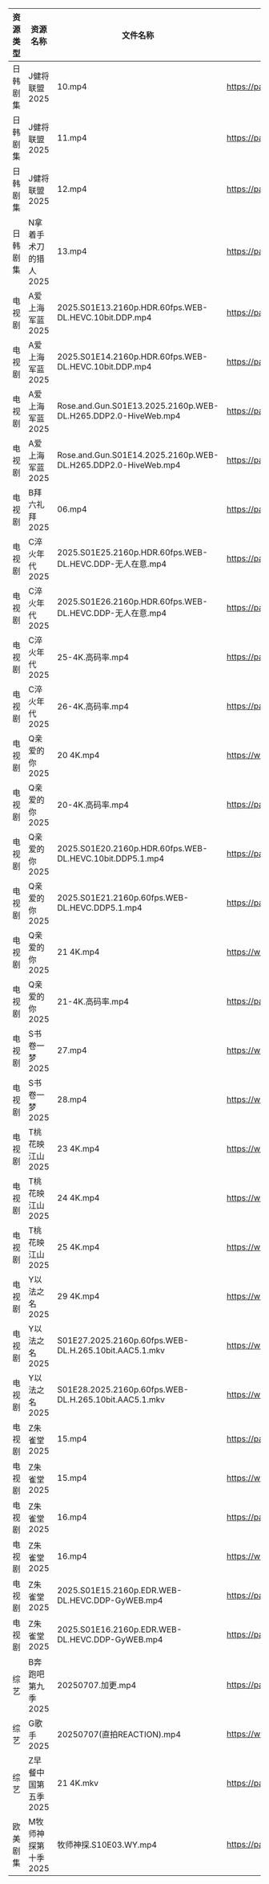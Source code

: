 | 资源类型 | 资源名称          | 文件名称                                                          | 分享链接                                 | 更新时间                |
| ---- | ------------- | ------------------------------------------------------------- | ------------------------------------ | ------------------- |
| 日韩剧集 | J健将联盟2025     | 10.mp4                                                        | https://pan.quark.cn/s/c27cc4a0a652  | 2025-07-07 16:24:15 |
| 日韩剧集 | J健将联盟2025     | 11.mp4                                                        | https://pan.quark.cn/s/c27cc4a0a652  | 2025-07-07 16:24:19 |
| 日韩剧集 | J健将联盟2025     | 12.mp4                                                        | https://pan.quark.cn/s/c27cc4a0a652  | 2025-07-07 16:24:23 |
| 日韩剧集 | N拿着手术刀的猎人2025 | 13.mp4                                                        | https://pan.quark.cn/s/425671cbfbc3  | 2025-07-07 01:29:39 |
| 电视剧  | A爱上海军蓝2025    | 2025.S01E13.2160p.HDR.60fps.WEB-DL.HEVC.10bit.DDP.mp4         | https://pan.quark.cn/s/b3e5acfb8fdc  | 2025-07-07 21:19:33 |
| 电视剧  | A爱上海军蓝2025    | 2025.S01E14.2160p.HDR.60fps.WEB-DL.HEVC.10bit.DDP.mp4         | https://pan.quark.cn/s/b3e5acfb8fdc  | 2025-07-07 21:19:21 |
| 电视剧  | A爱上海军蓝2025    | Rose.and.Gun.S01E13.2025.2160p.WEB-DL.H265.DDP2.0-HiveWeb.mp4 | https://pan.quark.cn/s/b3e5acfb8fdc  | 2025-07-07 21:19:17 |
| 电视剧  | A爱上海军蓝2025    | Rose.and.Gun.S01E14.2025.2160p.WEB-DL.H265.DDP2.0-HiveWeb.mp4 | https://pan.quark.cn/s/b3e5acfb8fdc  | 2025-07-07 21:19:14 |
| 电视剧  | B拜六礼拜2025     | 06.mp4                                                        | https://pan.quark.cn/s/9f4d155dccbf  | 2025-07-07 01:20:17 |
| 电视剧  | C淬火年代2025     | 2025.S01E25.2160p.HDR.60fps.WEB-DL.HEVC.DDP-无人在意.mp4          | https://pan.quark.cn/s/9fb5de6a595c  | 2025-07-07 21:21:09 |
| 电视剧  | C淬火年代2025     | 2025.S01E26.2160p.HDR.60fps.WEB-DL.HEVC.DDP-无人在意.mp4          | https://pan.quark.cn/s/9fb5de6a595c  | 2025-07-07 21:21:13 |
| 电视剧  | C淬火年代2025     | 25-4K.高码率.mp4                                                 | https://pan.quark.cn/s/9fb5de6a595c  | 2025-07-07 21:21:16 |
| 电视剧  | C淬火年代2025     | 26-4K.高码率.mp4                                                 | https://pan.quark.cn/s/9fb5de6a595c  | 2025-07-07 21:21:19 |
| 电视剧  | Q亲爱的你2025     | 20 4K.mp4                                                     | https://www.alipan.com/s/MprfDaHXNYu | 2025-07-07 18:03:26 |
| 电视剧  | Q亲爱的你2025     | 20-4K.高码率.mp4                                                 | https://pan.quark.cn/s/1daa10912099  | 2025-07-07 16:30:25 |
| 电视剧  | Q亲爱的你2025     | 2025.S01E20.2160p.HDR.60fps.WEB-DL.HEVC.10bit.DDP5.1.mp4      | https://pan.quark.cn/s/1daa10912099  | 2025-07-07 16:30:12 |
| 电视剧  | Q亲爱的你2025     | 2025.S01E21.2160p.60fps.WEB-DL.HEVC.DDP5.1.mp4                | https://pan.quark.cn/s/1daa10912099  | 2025-07-07 16:30:17 |
| 电视剧  | Q亲爱的你2025     | 21 4K.mp4                                                     | https://www.alipan.com/s/MprfDaHXNYu | 2025-07-07 18:03:25 |
| 电视剧  | Q亲爱的你2025     | 21-4K.高码率.mp4                                                 | https://pan.quark.cn/s/1daa10912099  | 2025-07-07 16:30:21 |
| 电视剧  | S书卷一梦2025     | 27.mp4                                                        | https://www.alipan.com/s/esC547vA1MK | 2025-07-07 21:00:03 |
| 电视剧  | S书卷一梦2025     | 28.mp4                                                        | https://www.alipan.com/s/esC547vA1MK | 2025-07-07 21:00:02 |
| 电视剧  | T桃花映江山2025    | 23 4K.mp4                                                     | https://www.alipan.com/s/2b6AjmS7RVi | 2025-07-07 08:03:44 |
| 电视剧  | T桃花映江山2025    | 24 4K.mp4                                                     | https://www.alipan.com/s/2b6AjmS7RVi | 2025-07-07 08:03:44 |
| 电视剧  | T桃花映江山2025    | 25 4K.mp4                                                     | https://www.alipan.com/s/2b6AjmS7RVi | 2025-07-07 08:03:43 |
| 电视剧  | Y以法之名2025     | 29 4K.mp4                                                     | https://www.alipan.com/s/pQdH7sxTrRw | 2025-07-07 21:03:46 |
| 电视剧  | Y以法之名2025     | S01E27.2025.2160p.60fps.WEB-DL.H.265.10bit.AAC5.1.mkv         | https://www.alipan.com/s/pQdH7sxTrRw | 2025-07-07 21:03:45 |
| 电视剧  | Y以法之名2025     | S01E28.2025.2160p.60fps.WEB-DL.H.265.10bit.AAC5.1.mkv         | https://www.alipan.com/s/pQdH7sxTrRw | 2025-07-07 21:03:45 |
| 电视剧  | Z朱雀堂2025      | 15.mp4                                                        | https://pan.quark.cn/s/e4cf28e84ca5  | 2025-07-07 16:39:55 |
| 电视剧  | Z朱雀堂2025      | 15.mp4                                                        | https://www.alipan.com/s/mTGYb7Y96Ee | 2025-07-07 18:03:52 |
| 电视剧  | Z朱雀堂2025      | 16.mp4                                                        | https://pan.quark.cn/s/e4cf28e84ca5  | 2025-07-07 16:39:58 |
| 电视剧  | Z朱雀堂2025      | 16.mp4                                                        | https://www.alipan.com/s/mTGYb7Y96Ee | 2025-07-07 18:03:52 |
| 电视剧  | Z朱雀堂2025      | 2025.S01E15.2160p.EDR.WEB-DL.HEVC.DDP-GyWEB.mp4               | https://pan.quark.cn/s/e4cf28e84ca5  | 2025-07-07 16:39:52 |
| 电视剧  | Z朱雀堂2025      | 2025.S01E16.2160p.EDR.WEB-DL.HEVC.DDP-GyWEB.mp4               | https://pan.quark.cn/s/e4cf28e84ca5  | 2025-07-07 16:39:49 |
| 综艺   | B奔跑吧第九季2025   | 20250707.加更.mp4                                               | https://pan.quark.cn/s/4bfe51a261fe  | 2025-07-07 16:41:04 |
| 综艺   | G歌手2025       | 20250707(直拍REACTION).mp4                                      | https://www.alipan.com/s/BnAVvcGrxme | 2025-07-07 18:04:04 |
| 综艺   | Z早餐中国第五季2025  | 21 4K.mkv                                                     | https://pan.quark.cn/s/8bf6a96b483b  | 2025-07-07 16:39:35 |
| 欧美剧集 | M牧师神探第十季2025  | 牧师神探.S10E03.WY.mp4                                            | https://pan.quark.cn/s/7dc41afe3631  | 2025-07-07 21:28:53 |

